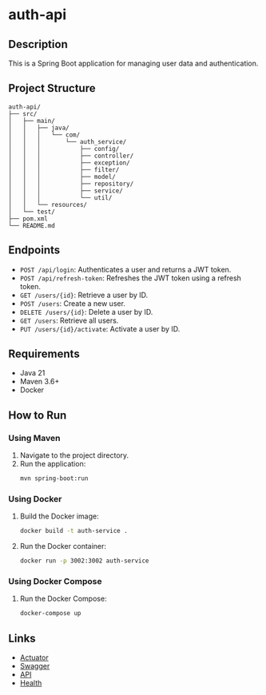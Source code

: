 # auth-api

## Description
This is a Spring Boot application for managing user data and authentication.

## Project Structure

```
auth-api/
├── src/
│   ├── main/
│   │   ├── java/
│   │   │   └── com/
│   │   │       └── auth_service/
│   │   │           ├── config/
│   │   │           ├── controller/
│   │   │           ├── exception/
│   │   │           ├── filter/
│   │   │           ├── model/
│   │   │           ├── repository/
│   │   │           ├── service/
│   │   │           └── util/
│   │   └── resources/
│   └── test/
├── pom.xml
└── README.md
```

## Endpoints
- `POST /api/login`: Authenticates a user and returns a JWT token.
- `POST /api/refresh-token`: Refreshes the JWT token using a refresh token.
- `GET /users/{id}`: Retrieve a user by ID.
- `POST /users`: Create a new user.
- `DELETE /users/{id}`: Delete a user by ID.
- `GET /users`: Retrieve all users.
- `PUT /users/{id}/activate`: Activate a user by ID.

## Requirements
- Java 21
- Maven 3.6+
- Docker

## How to Run

### Using Maven
1. Navigate to the project directory.
2. Run the application:
   ```sh
   mvn spring-boot:run
   ```

### Using Docker
1. Build the Docker image:
   ```sh
   docker build -t auth-service .
   ```
2. Run the Docker container:
   ```sh
   docker run -p 3002:3002 auth-service
   ```

### Using Docker Compose
1. Run the Docker Compose:
   ```sh
   docker-compose up
   ```

## Links
- [Actuator](http://localhost:3002/actuator)
- [Swagger](http://localhost:3002/v1/swagger-ui)
- [API](http://localhost:3002/v1/api-docs)
- [Health](http://localhost:3002/health)